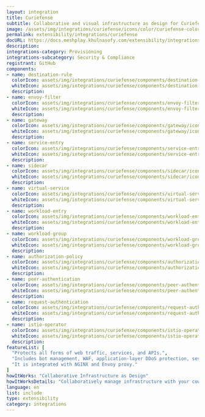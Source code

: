 ```yaml
---
layout: integration
title: Curiefense
subtitle: Collaborative and visual infrastructure as design for Curiefense
image: /assets/img/integrations/curiefense/icons/color/curiefense-color.svg
permalink: extensibility/integrations/curiefense
docURL: https://docs.meshplay.khulnasofy.com/extensibility/integrations/curiefense
description: 
integrations-category: Provisioning
integrations-subcategory: Security & Compliance
registrant: GitHub
components: 
- name: destination-rule
  colorIcon: assets/img/integrations/curiefense/components/destination-rule/icons/color/destination-rule-color.svg
  whiteIcon: assets/img/integrations/curiefense/components/destination-rule/icons/white/destination-rule-white.svg
  description: 
- name: envoy-filter
  colorIcon: assets/img/integrations/curiefense/components/envoy-filter/icons/color/envoy-filter-color.svg
  whiteIcon: assets/img/integrations/curiefense/components/envoy-filter/icons/white/envoy-filter-white.svg
  description: 
- name: gateway
  colorIcon: assets/img/integrations/curiefense/components/gateway/icons/color/gateway-color.svg
  whiteIcon: assets/img/integrations/curiefense/components/gateway/icons/white/gateway-white.svg
  description: 
- name: service-entry
  colorIcon: assets/img/integrations/curiefense/components/service-entry/icons/color/service-entry-color.svg
  whiteIcon: assets/img/integrations/curiefense/components/service-entry/icons/white/service-entry-white.svg
  description: 
- name: sidecar
  colorIcon: assets/img/integrations/curiefense/components/sidecar/icons/color/sidecar-color.svg
  whiteIcon: assets/img/integrations/curiefense/components/sidecar/icons/white/sidecar-white.svg
  description: 
- name: virtual-service
  colorIcon: assets/img/integrations/curiefense/components/virtual-service/icons/color/virtual-service-color.svg
  whiteIcon: assets/img/integrations/curiefense/components/virtual-service/icons/white/virtual-service-white.svg
  description: 
- name: workload-entry
  colorIcon: assets/img/integrations/curiefense/components/workload-entry/icons/color/workload-entry-color.svg
  whiteIcon: assets/img/integrations/curiefense/components/workload-entry/icons/white/workload-entry-white.svg
  description: 
- name: workload-group
  colorIcon: assets/img/integrations/curiefense/components/workload-group/icons/color/workload-group-color.svg
  whiteIcon: assets/img/integrations/curiefense/components/workload-group/icons/white/workload-group-white.svg
  description: 
- name: authorization-policy
  colorIcon: assets/img/integrations/curiefense/components/authorization-policy/icons/color/authorization-policy-color.svg
  whiteIcon: assets/img/integrations/curiefense/components/authorization-policy/icons/white/authorization-policy-white.svg
  description: 
- name: peer-authentication
  colorIcon: assets/img/integrations/curiefense/components/peer-authentication/icons/color/peer-authentication-color.svg
  whiteIcon: assets/img/integrations/curiefense/components/peer-authentication/icons/white/peer-authentication-white.svg
  description: 
- name: request-authentication
  colorIcon: assets/img/integrations/curiefense/components/request-authentication/icons/color/request-authentication-color.svg
  whiteIcon: assets/img/integrations/curiefense/components/request-authentication/icons/white/request-authentication-white.svg
  description: 
- name: istio-operator
  colorIcon: assets/img/integrations/curiefense/components/istio-operator/icons/color/istio-operator-color.svg
  whiteIcon: assets/img/integrations/curiefense/components/istio-operator/icons/white/istio-operator-white.svg
  description: 
featureList: [
  "Protects all forms of web traffic, services, and APIs.",
  "Includes bot management, WAF, application-layer DDoS protection, session profiling, advanced rate limiting, and much more.",
  "It is integrated with NGINX and Envoy proxy."
]
howItWorks: "Collaborative Infrastructure as Design"
howItWorksDetails: "Collaboratively manage infrastructure with your coworkers synchronously sharing the same designs."
language: en
list: include
type: extensibility
category: integrations
---
```

